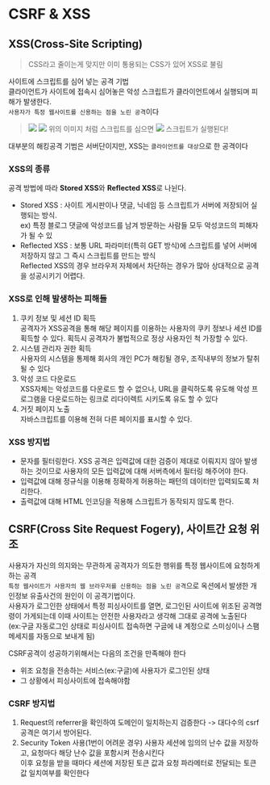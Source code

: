 # CSRF & XSS

## XSS(Cross-Site Scripting)
> CSS라고 줄이는게 맞지만 이미 통용되는 CSS가 있어 XSS로 불림
> 
사이트에 스크립트를 심어 넣는 공격 기법 <br>
클라이언트가 사이트에 접속시 심어놓은 악성 스크립트가 클라이언트에서 실행되며 피해가 발생한다.<br>
`사용자가 특정 웹사이트를 신용하는 점을 노린 공격`이다

><img src="https://t1.daumcdn.net/cfile/tistory/230DC54B58C4E00716">
>
><img src="https://t1.daumcdn.net/cfile/tistory/240BE14B58C4E0060D">
>위의 이미지 처럼 스크립트를 심으면 
>
><img src="https://t1.daumcdn.net/cfile/tistory/25533D4B58C4E00512">
>스크립트가 실행된다!

대부분의 해킹공격 기범은 서버단이지만, XSS는 `클라이언트를 대상`으로 한 공격이다

### XSS의 종류
공격 방법에 따라 **Stored XSS**와 **Reflected XSS**로 나뉜다.
- Stored XSS :  사이트 게시판이나 댓글, 닉네임 등 스크립트가 서버에 저장되어 실행되는 방식. <br> ex) 특정 블로그 댓글에 악성코드를 남겨 방문하는 사람들 모두 악성코드의 피해자가 될 수 있
- Reflected XSS :  보통 URL 파라미터(특히 GET 방식)에 스크립트를 넣어 서버에 저장하지 않고 그 즉시 스크립트를 만드는 방식<br>Reflected XSS의 경우 브라우저 자체에서 차단하는 경우가 많아 상대적으로 공격을 성공시키기 어렵다.

### XSS로 인해 발생하는 피해들
1. 쿠키 정보 및 세션 ID 획득 <br>
   공격자가 XSS공격을 통해 해당 페이지를 이용하는 사용자의 쿠키 정보나 세션 ID를 획득할 수 있다. 획득시 공격자가 불법적으로 정상 사용자인 척 가장할 수 있다.
2. 시스템 관리자 권한 획득 <br>
   사용자의 시스템을 통제해 회사의 개인 PC가 해킹될 경우, 조직내부의 정보가 탈취될 수 있다
3. 악성 코드 다운로드 <br>
   XSS자체는 악성코드를 다운로드 할 수 없으나, URL을 클릭하도록 유도해 악성 프로그램을 다운로드하는 링크로 리다이렉트 시키도록 유도 할 수 있다
4. 거짓 페이지 노출 <br>
   자바스크립트를 이용해 전혀 다른 페이지를 표시할 수 있다.

### XSS 방지법
- 문자를 필터링한다. XSS 공격은 입력값에 대한 검증이 제대로 이뤄지지 않아 발생하는 것이므로 사용자의 모든 입력값에 대해 서버측에서 필터링 해주어야 한다.
- 입력값에 대해 정규식을 이용해 정확하게 허용하는 패턴의 데이터만 입력되도록 처리한다.
- 출력값에 대해 HTML 인코딩을 적용해 스크립트가 동작되지 않도록 한다.

## CSRF(Cross Site Request Fogery), 사이트간 요청 위조
사용자가 자신의 의지와는 무관하게 공격자가 의도한 행위를 특정 웹사이트에 요청하게 하는 공격<br>
`특정 웹사이트가 사용자의 웹 브라우저를 신용하는 점을 노린 공격`으로 옥션에서 발생한 개인정보 유출사건의 원인이 이 공격기법이다.<br>
사용자가 로그인한 상태에서 특정 피싱사이트를 열면, 로그인된 사이트에 위조된 공격명령이 가게되는데 이때 사이트는 안전한 사용자라고 생각해 그대로 공격에 노출된다<br>
(ex:구글 자동로그인 상태로 피싱사이트 접속하면 구글에 내 계정으로 스미싱이나 스팸메세지를 자동으로 보내게 됨)

CSRF공격이 성공하기위해서는 다음의 조건을 만족해야 한다
* 위조 요청을 전송하는 서비스(ex:구글)에 사용자가 로그인된 상태
* 그 상황에서 피싱사이트에 접속해야함

### CSRF 방지법
1. Request의 referrer을 확인하여 도메인이 일치하는지 검증한다
   -> 대다수의 csrf공격은 여기서 방어된다. 
2. Security Token 사용(1번이 어려운 경우)
   사용자 세션에 임의의 난수 값을 저장하고, 요청마다 해당 난수 값을 포함시켜 전송시킨다 <br> 
   이후 요청을 받을 때마다 세션에 저장된 토큰 값과 요청 파라메터로 전달되는 토큰 값 일치여부를 확인한다

